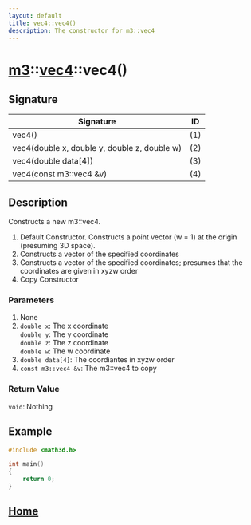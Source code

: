 ```yaml
---
layout: default
title: vec4::vec4()
description: The constructor for m3::vec4
---
```


# [m3](https://developergy.github.io/math3d/)::[vec4](../../types/vec4.md)::vec4()

## Signature

| Signature | ID |
| --- | --- |
| vec4() | \(1\) |
| vec4(double x, double y, double z, double w) | \(2\) |
| vec4(double data[4]) | \(3\) |
| vec4(const m3::vec4 &v)| \(4\) |

## Description

Constructs a new m3::vec4.
1. Default Constructor. Constructs a point vector \(w = 1\) at the origin \(presuming 3D space\).  
2. Constructs a vector of the specified coordinates
3. Constructs a vector of the specified coordinates; presumes that the coordinates are given in xyzw order  
4. Copy Constructor

### Parameters

1. None
2. `double x`: The x coordinate  
   `double y`: The y coordinate  
   `double z`: The z coordinate  
   `double w`: The w coordinate  
3. `double data[4]`: The coordiantes in xyzw order
4. `const m3::vec4 &v`: The m3::vec4 to copy

### Return Value

`void`: Nothing

## Example

```c++
#include <math3d.h>

int main()
{
    return 0;
}
```

## [Home](https://developergy.github.io/math3d/)